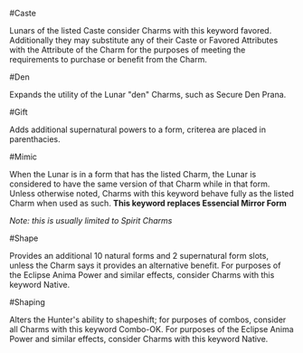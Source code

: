 #Caste

Lunars of the listed Caste consider Charms with this keyword favored.
Additionally they may substitute any of their Caste or Favored Attributes with the Attribute of the Charm for the purposes of meeting the requirements to purchase or benefit from the Charm.

#Den

Expands the utility of the Lunar "den" Charms, such as Secure Den Prana.

#Gift

Adds additional supernatural powers to a form, criterea are placed in parenthacies.

#Mimic

When the Lunar is in a form that has the listed Charm, the Lunar is considered to have the same version of that Charm while in that form.
Unless otherwise noted, Charms with this keyword behave fully as the listed Charm when used as such.
**This keyword replaces Essencial Mirror Form**

*Note: this is usually limited to Spirit Charms*

#Shape

Provides an additional 10 natural forms and 2 supernatural form slots, unless the Charm says it provides an alternative benefit.
For purposes of the Eclipse Anima Power and similar effects, consider Charms with this keyword Native.

#Shaping

Alters the Hunter's ability to shapeshift; for purposes of combos, consider all Charms with this keyword Combo-OK.
For purposes of the Eclipse Anima Power and similar effects, consider Charms with this keyword Native.
